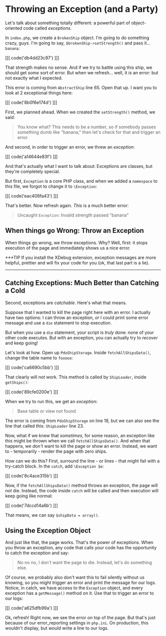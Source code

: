 # Throwing an Exception (and a Party)

Let's talk about something totally different: a powerful part of object-oriented
code called *exceptions*.

In `index.php`, we create a `BrokenShip` object. I'm going to do something crazy,
guys. I'm going to say, `$brokenShip->setStrength()` and pass it... `banana`:

[[[ code('db4dd23c97') ]]]

That strength makes no sense. And if we try to battle using this ship, we should
get *some* sort of error. But when we refresh... well, it *is* an error: but not
exactly what I expected.

This error is coming from `AbstractShip` line 65. Open that up. I want you to look
at 2 exceptional things here:

[[[ code('8b0f6e174d') ]]]

First, we planned ahead. When we created the `setStrength()` method, we said:

> You know what? This needs to be a number, so if somebody passes something
  dumb like "banana," then let's check for that and trigger an error.

And second, in order to trigger an error, we threw an *exception*:

[[[ code('a14644e83f') ]]]

And that's actually what I want to talk about: Exceptions are classes, but they're
completely special.

But first, `Exception` is a core PHP class, and when we added a `namespace` to this
file, we forgot to change it to `\Exception`:

[[[ code('eac408fa43') ]]]

That's better. Now refresh again. *This* is a much better error:

> Uncaught `Exception`: Invalid strength passed "banana"

## When things go Wrong: Throw an Exception

When things go wrong, we throw exceptions. Why? Well, first: it stops execution of
the page and immediately shows us a nice error.

***TIP
If you install the XDebug extension, exception messages are more helpful, prettier
and will fix your code for you (ok, that last part is a lie).
***

## Catching Exceptions: Much Better than Catching a Cold

Second, exceptions are *catchable*. Here's what that means.

Suppose that I wanted to kill the page right here with an error. I actually have
two options: I can throw an exception, *or* I could print some error message and
use a `die` statement to stop execution.

But when you use a `die` statement, your script is *truly* done: none of your other
code executes. But with an exception, you can actually try to *recover* and keep
going!

Let's look at how. Open up `PdoShipStorage`. Inside `fetchAllShipsData()`, change the
table name to `fooooo`:

[[[ code('ca6690c5bb') ]]]

That clearly will *not* work. This method is called by `ShipLoader`, inside `getShips()`:

[[[ code('89cfe0200e') ]]]

When we try to run this, we get an *exception*:

> Base table or view not found

The error is coming from `PdoShipStorage` on line 18, but we can also see the line
that called this: `ShipLoader` line 23.

Now, what if we knew that *sometimes*, for some reason, an exception like this might
be thrown when we call `fetchAllShipsData()`. And when that happens, we *don't* want
to kill the page or show an error. Instead, we want to - temporarily - render the
page with zero ships.

How can we do this? First, surround the line - or lines - that might fail with a
try-catch block. In the `catch`, add `\Exception $e`:

[[[ code('8c4ace315b') ]]]

Now, if the `fetchAllShipsData()` method throws an exception, the page will *not* die.
Instead, the code inside `catch` will be called and then execution will keep going like normal:

[[[ code('7dccd14a6b') ]]]

That means, we can say `$shipData = array()`.

## Using the Exception Object

And just like that, the page works. That's the power of exceptions. When you throw
an exception, any code that calls your code has the opportunity to catch the exception
and say:

> No no no, I don't want the page to die. Instead, let's do something else.

Of course, we probably also don't want this to fail silently without us knowing,
so you might trigger an error and print the message for our logs. Notice, in catch,
we have access to the `Exception` object, and every exception has a `getMessage()`
method on it. Use that to trigger an error to our logs:

[[[ code('a625dfb99a') ]]]

Ok, refresh! Right now, we see the error on top of the page. But that's just because
of our error_reporting settings in `php.ini`. On production, this wouldn't display,
but *would* write a line to our logs.
